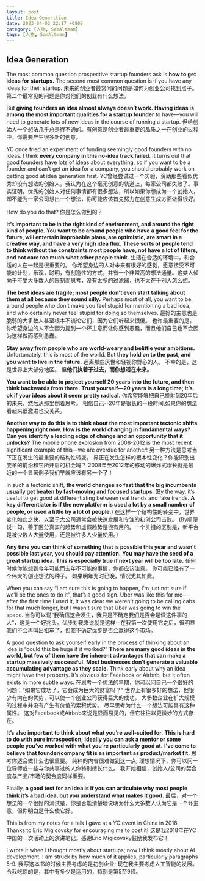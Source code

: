 ```yaml
---
layout: post
title: Idea Generttion
date: 2023-04-02 22:17 +0800
category: [人物, SamAltman] 
tags: [人物, SamAltman]
---
```


## Idea Generation

The most common question prospective startup founders ask is **how to get ideas for startups.**
The second most common question is if you have any ideas for their startup.
未来的创业者最常问的问题是如何为创业公司找到点子。第二个最常见的问题是你对他们的创业有什么想法。

But **giving founders an idea almost always doesn’t work.**
**Having ideas is among the most important qualities for a startup founder** to have—you will need to generate lots of new ideas in the course of running a startup.
但给创始人一个想法几乎总是行不通的。有创意是创业者最重要的品质之一在创业的过程中，你需要产生很多新的创意。

YC once tried an experiment of funding seemingly good founders with no ideas.
I think **every company in this no-idea track failed**.
It turns out that good founders have lots of ideas about everything, so if you want to be a founder and can’t get an idea for a company, you should probably work on getting good at idea generation first.
YC曾经尝试过一个实验，资助那些看似优秀却没有想法的创始人。我认为在这个毫无创意的轨道上，每家公司都失败了。事实证明，优秀的创始人对任何事情都有很多想法，所以如果你想成为一个创始人，却不能为一家公司想出一个想法，你可能应该首先努力在创意生成方面做得很好。

How do you do that? 你是怎么做到的？

**It’s important to be in the right kind of environment, and around the right kind of people**.
**You want to be around people who have a good feel for the future, will entertain improbable plans, are optimistic, are smart in a creative way, and have a very high idea flux.**
**These sorts of people tend to think without the constraints most people have, not have a lot of filters, and not care too much what other people think.**
生活在合适的环境中，和合适的人在一起是很重要的。
你希望身边的人对未来有很好的感觉，愿意接受不可能的计划，乐观，聪明，有创造性的方式，并有一个非常高的想法通量。这类人倾向于不受大多数人的限制而思考，没有太多的过滤器，也不太在乎别人怎么想。

**The best ideas are fragile; most people don’t even start talking about them at all because they sound silly.**
Perhaps most of all, you want to be around people who don’t make you feel stupid for mentioning a bad idea, and who certainly never feel stupid for doing so themselves.
最好的主意也是脆弱的大多数人甚至根本不谈论它们，因为它们听起来很傻。
也许最重要的是，你希望身边的人不会因为提到一个坏主意而让你感到愚蠢，而且他们自己也不会因为这样做而感到愚蠢。

**Stay away from people who are world-weary and belittle your ambitions.**
Unfortunately, this is most of the world.
But **they hold on to the past, and you want to live in the future.**
远离那些厌世和轻视你野心的人。
不幸的是，这是世界上大部分地区。
但**他们执着于过去，而你想活在未来。**

**You want to be able to project yourself 20 years into the future, and then think backwards from there.**
**Trust yourself—20 years is a long time; it’s ok if your ideas about it seem pretty radical.**
你希望能够把自己投射到20年后的未来，然后从那里倒着思考。
相信自己--20年是很长的一段时间;如果你的想法看起来很激进也没关系。

**Another way to do this is to think about the most important tectonic shifts happening right now.**
**How is the world changing in fundamental ways?**
**Can you identify a leading edge of change and an opportunity that it unlocks?**
The mobile phone explosion from 2008-2012 is the most recent significant example of this—we are overdue for another!
另一种方法是思考当下正在发生的最重要的结构性转变。
界正在发生怎样的根本性变化？你能识别出变革的前沿和它所开启的机会吗？
2008年至2012年的移动的爆炸式增长就是最近的一个显著例子我们早就应该有另一个了！

In such a tectonic shift, **the world changes so fast that the big incumbents usually get beaten by fast-moving and focused startups**.
(By the way, it’s useful to get good at differentiating between real trends and fake trends. **A key differentiator is if the new platform is used a lot by a small number of people, or used a little by a lot of people.**)
在这样一个结构性的转变中，世界变化如此之快，以至于大公司通常会被快速发展和专注的初创公司击败。
(By顺便说一句，善于区分真实的趋势和虚假趋势是很有用的。一个关键的区别是，新平台是被少数人大量使用，还是被许多人少量使用。）

**Any time you can think of something that is possible this year and wasn’t possible last year, you should pay attention.**
**You may have the seed of a great startup idea.**
**This is especially true if next year will be too late.**
任何时候你能想到今年可能而去年不可能的事情，你都应该注意。
你可能已经有了一个伟大的创业想法的种子。
如果明年为时已晚，情况尤其如此。
<!-- 随着年龄的增长，人会关注的事情也慢慢不一样，遵循自己的内心，探寻可以承担的生命中最重要的东西 -->

When you can say “I am sure this is going to happen, I’m just not sure if we’ll be the ones to do it”, that’s a good sign.
Uber was like this for me—after the first time I used it, it was clear we weren’t going to be calling cabs for that much longer, but I wasn’t sure that Uber was going to win the space.
当你可以说“我确信这会发生，我只是不确定我们是否会是做这件事的人”，这是一个好兆头。优步对我来说就是这样--在我第一次使用它之后，很明显我们不会再叫出租车了，但我不确定优步是否会赢得这个市场。
<!-- be sure，and todo -->

A good question to ask yourself early in the process of thinking about an idea is “could this be huge if it worked?”
**There are many good ideas in the world, but few of them have the inherent advantages that can make a startup massively successful.**
**Most businesses don’t generate a valuable accumulating advantage as they scale.**
Think early about why an idea might have that property.
It’s obvious for Facebook or Airbnb, but it often exists in more subtle ways.
在思考一个想法的早期，你可以问自己一个很好的问题：“如果它成功了，它会成为巨大的财富吗？”
世界上有很多好的想法，但很少有内在的优势，可以使一个创业公司获得巨大的成功。
大多数企业在扩大规模的过程中并没有产生有价值的累积优势。
尽早思考为什么一个想法可能具有这种属性。
这对Facebook或Airbnb来说是显而易见的，但它往往以更微妙的方式存在。

**It’s also important to think about what you’re well-suited for.**
**This is hard to do with pure introspection;**
**ideally you can ask a mentor or some people you’ve worked with what you’re particularly good at.**
**I’ve come to believe that founder/company fit is as important as product/market fit.**
思考你适合做什么也很重要。
纯粹的内省很难做到这一点;
理想情况下，你可以问一位导师或一些与你共事过的人你特别擅长什么。
我开始相信，创始人/公司的契合度与产品/市场的契合度同样重要。

Finally, **a good test for an idea is if you can articulate why most people think it’s a bad idea, but you understand what makes it good.**
最后，对一个想法的一个很好的测试是，你是否能清楚地说明为什么大多数人认为它是一个坏主意，但你明白是什么使它好。

This is from my notes for a talk I gave at a YC event in China in 2018. Thanks to Eric Migicovsky for encouraging me to post it!
这是我2018年在YC中国的一次活动上的演讲笔记。感谢Eric Migicovsky鼓励我发布它！

I wrote it when I thought mostly about startups;
now I think mostly about AI development.
I am struck by how much of it applies, particularly paragraphs 5-9.
我写这本书的时候主要考虑的是初创企业;
现在我主要考虑人工智能的发展。
令我吃惊的是，其中有多少是适用的，特别是第5至9段。